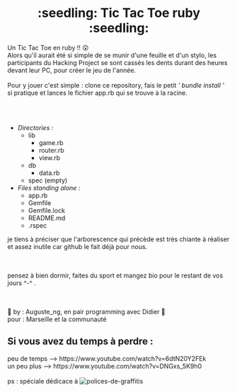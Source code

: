 <h1 align="center"> :seedling: Tic Tac Toe ruby :seedling: </h1>
<p>Un Tic Tac Toe en ruby !! 😲<br/>
Alors qu'il aurait été si simple de se munir d'une feuille et d'un stylo, les participants du Hacking Project se sont cassés les dents durant des heures devant leur PC, pour créer le jeu de l'année.<br/>
<br/>
Pour y jouer c'est simple : clone ce repository, fais le petit <em>' bundle install '</em> si pratique et lances le fichier app.rb qui se trouve à la racine.<br/></p>
<br/><br/>
<ul><li><em>Directories :</em><ul><li>lib<ul><li>game.rb</li><li>router.rb</li><li>view.rb</li></ul></li><li>db<ul><li>data.rb</li></ul></li><li>spec (empty)</li></ul></li><li><em>Files standing alone :</em> <ul><li>app.rb</li><li>Gemfile</li><li>Gemfile.lock</li><li>README.md</li><li>.rspec</li></ul></li></ul>
<p>je tiens à préciser que l'arborescence qui précède est très chiante à réaliser et assez inutile car github le fait déjà pour nous.</p>
<br/>
<br/>
pensez à bien dormir, faites du sport et mangez bio pour le restant de vos jours ^-^ .<br/>
<br/>
<br/>
<p>🧬  by : Auguste_ng, en pair programming avec Didier 🧬 <br/>
pour : Marseille et la communauté </p>

<h2>Si vous avez du temps à perdre :</h2>
peu de temps --> https://www.youtube.com/watch?v=6dtN20Y2FEk <br />
un peu plus  --> https://www.youtube.com/watch?v=DNGxs_5K9h0
<br><br>
ps : spéciale dédicace à 
<img src="https://fontmeme.com/permalink/190124/2850d0c58d669c550fae1fcd64469ae1.png" alt="polices-de-graffitis" border="0">
